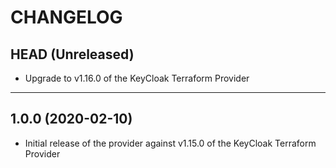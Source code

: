 CHANGELOG
=========

## HEAD (Unreleased)
* Upgrade to v1.16.0 of the KeyCloak Terraform Provider

---

## 1.0.0 (2020-02-10)
* Initial release of the provider against v1.15.0 of the KeyCloak Terraform Provider
